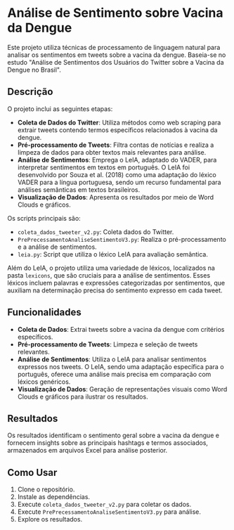 # Análise de Sentimento sobre Vacina da Dengue

Este projeto utiliza técnicas de processamento de linguagem natural para analisar os sentimentos em tweets sobre a vacina da dengue. Baseia-se no estudo "Análise de Sentimentos dos Usuários do Twitter sobre a Vacina da Dengue no Brasil".

## Descrição

O projeto inclui as seguintes etapas:
- **Coleta de Dados do Twitter**: Utiliza métodos como web scraping para extrair tweets contendo termos específicos relacionados à vacina da dengue.
- **Pré-processamento de Tweets**: Filtra contas de notícias e realiza a limpeza de dados para obter textos mais relevantes para análise.
- **Análise de Sentimentos**: Emprega o LeIA, adaptado do VADER, para interpretar sentimentos em textos em português. O LeIA foi desenvolvido por Souza et al. (2018) como uma adaptação do léxico VADER para a língua portuguesa, sendo um recurso fundamental para análises semânticas em textos brasileiros.
- **Visualização de Dados**: Apresenta os resultados por meio de Word Clouds e gráficos.

Os scripts principais são:
- `coleta_dados_tweeter_v2.py`: Coleta dados do Twitter.
- `PrePrecessamentoAnaliseSentimentoV3.py`: Realiza o pré-processamento e a análise de sentimentos.
- `leia.py`: Script que utiliza o léxico LeIA para avaliação semântica.

Além do LeIA, o projeto utiliza uma variedade de léxicos, localizados na pasta `lexicons`, que são cruciais para a análise de sentimentos. Esses léxicos incluem palavras e expressões categorizadas por sentimentos, que auxiliam na determinação precisa do sentimento expresso em cada tweet.

## Funcionalidades

- **Coleta de Dados**: Extrai tweets sobre a vacina da dengue com critérios específicos.
- **Pré-processamento de Tweets**: Limpeza e seleção de tweets relevantes.
- **Análise de Sentimentos**: Utiliza o LeIA para analisar sentimentos expressos nos tweets. O LeIA, sendo uma adaptação específica para o português, oferece uma análise mais precisa em comparação com léxicos genéricos.
- **Visualização de Dados**: Geração de representações visuais como Word Clouds e gráficos para ilustrar os resultados.

## Resultados

Os resultados identificam o sentimento geral sobre a vacina da dengue e fornecem insights sobre as principais hashtags e termos associados, armazenados em arquivos Excel para análise posterior.

## Como Usar

1. Clone o repositório.
2. Instale as dependências.
3. Execute `coleta_dados_tweeter_v2.py` para coletar os dados.
4. Execute `PrePrecessamentoAnaliseSentimentoV3.py` para análise.
5. Explore os resultados.